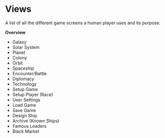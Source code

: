 # Views

A list of all the different game screens a human player uses and its purpose.

**Overview**

* Galaxy
* Solar System
* Planet
* Colony
* Orbit
* Spaceship
* Encounter/Battle
* Diplomacy
* Technology
* Setup Game
* Setup Player (Race)
* User Settings
* Load Game
* Save Game
* Design Ship
* Archive (Known Ships)
* Famous Leaders
* Black Market
